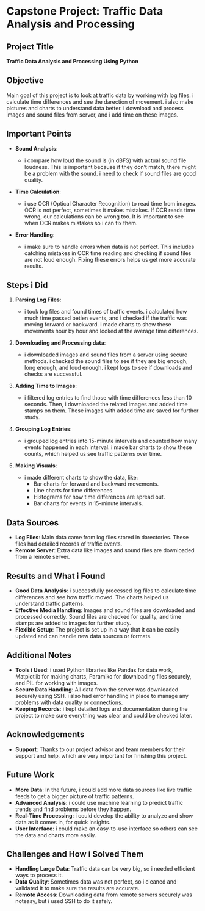 # Capstone Project: Traffic Data Analysis and Processing

## Project Title
**Traffic Data Analysis and Processing Using Python**

## Objective
Main goal of this project is to look at traffic data by working with log files. i calculate time differences and see the darection of movement. i also make pictures and charts to understand data better. i download and process images and sound files from server, and i add time on these images.

## Important Points

- **Sound Analysis**:
  - i compare how loud the sound is (in dBFS) with actual sound file loudness. This is important because if they don’t match, there might be a problem with the sound. i need to check if sound files are good quality.

- **Time Calculation**:
  - i use OCR (Optical Character Recognition) to read time from images. OCR is not perfect, sometimes it makes mistakes. If OCR reads time wrong, our calculations can be wrong too. It is important to see when OCR makes mistakes so i can fix them.

- **Error Handling**:
  - i make sure to handle errors when data is not perfect. This includes catching mistakes in OCR time reading and checking if sound files are not loud enough. Fixing these errors helps us get more accurate results.

## Steps i Did

1. **Parsing Log Files**:
   - i took log files and found times of traffic events. i calculated how much time passed betien events, and i checked if the traffic was moving forward or backward. i made charts to show these movements hour by hour and looked at the average time differences.

2. **Downloading and Processing data**:
   - i downloaded images and sound files from a server using secure methods. i checked the sound files to see if they are big enough, long enough, and loud enough. i kept logs to see if downloads and checks are successful.

3. **Adding Time to Images**:
   - i filtered log entries to find those with time differences less than 10 seconds. Then, i downloaded the related images and added time stamps on them. These images with added time are saved for further study.

4. **Grouping Log Entries**:
   - i grouped log entries into 15-minute intervals and counted how many events happened in each interval. i made bar charts to show these counts, which helped us see traffic patterns over time.

5. **Making Visuals**:
   - i made different charts to show the data, like:
     - Bar charts for forward and backward movements.
     - Line charts for time differences.
     - Histograms for how time differences are spread out.
     - Bar charts for events in 15-minute intervals.

## Data Sources
- **Log Files**: Main data came from log files stored in darectories. These files had detailed records of traffic events.
- **Remote Server**: Extra data like images and sound files are downloaded from a remote server.

## Results and What i Found
- **Good Data Analysis**: i successfully processed log files to calculate time differences and see how traffic moved. The charts helped us understand traffic patterns.
- **Effective Media Handling**: Images and sound files are downloaded and processed correctly. Sound files are checked for quality, and time stamps are added to images for further study.
- **Flexible Setup**: The project is set up in a way that it can be easily updated and can handle new data sources or formats.

## Additional Notes
- **Tools i Used**: i used Python libraries like Pandas for data work, Matplotlib for making charts, Paramiko for downloading files securely, and PIL for working with images.
- **Secure Data Handling**: All data from the server was downloaded securely using SSH. i also had error handling in place to manage any problems with data quality or connections.
- **Keeping Records**: i kept detailed logs and documentation during the project to make sure everything was clear and could be checked later.

## Acknowledgements
- **Support**: Thanks to our project advisor and team members for their support and help, which are very important for finishing this project.

## Future Work
- **More Data**: In the future, i could add more data sources like live traffic feeds to get a bigger picture of traffic patterns.
- **Advanced Analysis**: i could use machine learning to predict traffic trends and find problems before they happen.
- **Real-Time Processing**: i could develop the ability to analyze and show data as it comes in, for quick insights.
- **User Interface**: i could make an easy-to-use interface so others can see the data and charts more easily.

## Challenges and How i Solved Them
- **Handling Large Data**: Traffic data can be very big, so i needed efficient ways to process it.
- **Data Quality**: Sometimes data was not perfect, so i cleaned and validated it to make sure the results are accurate.
- **Remote Access**: Downloading data from remote servers securely was noteasy, but i used SSH to do it safely.

  

